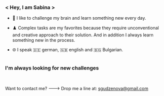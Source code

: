### < Hey, I am Sabina >

- 🧩 I like to challenge my brain and learn something new every day.

- ♟️ Complex tasks are my favorites because they require unconventional and creative approach to their solution. And in addition I always learn something new in the process.

- 🌐 I speak 🇩🇪️ german, 🇬🇧️ english and 🇧🇬 Bulgarian.
<br><br>

### I'm always looking for new challenges
<br>

Want to contact me? ---> Drop me a line at: <sgudzenova@gmail.com>
